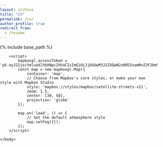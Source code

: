 ```yaml
---
layout: archive
title: "CV"
permalink: /cv/
author_profile: true
redirect_from:
  - /resume
---
```


{% include base_path %}



<html>
    <head>
        <meta charset="utf-8">
        <title>Display a globe on a webpage</title>
        <meta name="viewport" content="initial-scale=1,maximum-scale=1,user-scalable=no">
        <link href="https://api.mapbox.com/mapbox-gl-js/v2.11.0/mapbox-gl.css" rel="stylesheet">
        <script src="https://api.mapbox.com/mapbox-gl-js/v2.11.0/mapbox-gl.js"></script>
        <style>
            body { margin: 0; padding: 0; }
            #map { position: absolute; top: 0; bottom: 0; width: 100%; }
        </style>
    </head>
    <body>
        <div id="map"></div>

        <script>
            mapboxgl.accessToken = 'pk.eyJ1IjoiYmluaXlhbXNpc2hhaCIsImEiOiJjbGUwM3J2ZXQwN2x6M25xamRnZ3F2bm5kIn0.AJkpzq7hl9xY3uVa6OuU2A';
            const map = new mapboxgl.Map({
                container: 'map',
                // Choose from Mapbox's core styles, or make your own style with Mapbox Studio
                style: 'mapbox://styles/mapbox/satellite-streets-v11',
                zoom: 1.5,
                center: [30, 50],
                projection: 'globe'
            });

            map.on('load', () => {
                // Set the default atmosphere style
                map.setFog({});
            });
        </script>

    </body>
</html>



